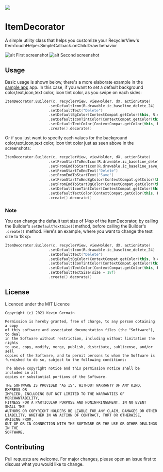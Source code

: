 [![](https://jitpack.io/v/kevingermainbusiness/ItemDecorator.svg)](https://jitpack.io/#kevingermainbusiness/ItemDecorator)
# ItemDecorator
A simple utility class that helps you customize your RecyclerView's ItemTouchHelper.SimpleCallback.onChildDraw behavior

![alt First screenshot](https://github.com/kevingermainbusiness/ItemDecorator/blob/master/screenshots/Screenshot_1619390385.png)
![alt Second screenshot](https://github.com/kevingermainbusiness/ItemDecorator/blob/master/screenshots/Screenshot_1619390396.png)

## Usage
Basic usage is shown below, there's a more elaborate example in the [sample app](https://github.com/kevingermainbusiness/RecyclerViewItemDecorator/tree/master/app) app.
In this case, if you want to set a default background color,text,icon,text color, icon tint color, as you swipe on each sides:
```kotlin
ItemDecorator.Builder(c, recyclerView, viewHolder, dX, actionState)
                    .setDefaultIcon(R.drawable.ic_baseline_delete_24)
                    .setDefaultText("Delete")
                    .setDefaultBgColor(ContextCompat.getColor(this, R.color.purple_200))
                    .setDefaultIconTintColor(ContextCompat.getColor(this, R.color.white))
                    .setDefaultTextColor(ContextCompat.getColor(this, R.color.white))
                    .create().decorate()
```
Or if you just want to specify each values for the background color,text,icon,text color, icon tint color just as seen above in the screenshots:
```kotlin
ItemDecorator.Builder(c, recyclerView, viewHolder, dX, actionState)
                    .setFromStartToEndIcon(R.drawable.ic_baseline_delete_24)
                    .setFromEndToStartIcon(R.drawable.ic_baseline_save_alt_24)
                    .setFromStartToEndText("Delete")
                    .setFromEndToStartText("Save")
                    .setFromStartToEndBgColor(ContextCompat.getColor(this, R.color.purple_200))
                    .setFromEndToStartBgColor(ContextCompat.getColor(this, R.color.teal_200))
                    .setDefaultIconTintColor(ContextCompat.getColor(this, R.color.white))
                    .setDefaultTextColor(ContextCompat.getColor(this, R.color.white))
                    .create().decorate()
```

### Note
You can change the default text size of 14sp of the ItemDecorator, by calling the Builder's ```setDefaultTextSize()```method,
before calling the Builder's ```.create()``` method.
Here's an example, where you want to change the text size to 18 sp:
```kotlin
ItemDecorator.Builder(c, recyclerView, viewHolder, dX, actionState)
                    .setDefaultIcon(R.drawable.ic_baseline_delete_24)
                    .setDefaultText("Delete")
                    .setDefaultBgColor(ContextCompat.getColor(this, R.color.purple_200))
                    .setDefaultIconTintColor(ContextCompat.getColor(this, R.color.white))
                    .setDefaultTextColor(ContextCompat.getColor(this, R.color.white))
                    .setDefaultTextSize(size = 18f)
                    .create().decorate()
```

## License
Licenced under the MIT Licence
```
Copyright (c) 2021 Kevin Germain

Permission is hereby granted, free of charge, to any person obtaining a copy
of this software and associated documentation files (the "Software"), to deal
in the Software without restriction, including without limitation the rights
to use, copy, modify, merge, publish, distribute, sublicense, and/or sell
copies of the Software, and to permit persons to whom the Software is
furnished to do so, subject to the following conditions:

The above copyright notice and this permission notice shall be included in all
copies or substantial portions of the Software.

THE SOFTWARE IS PROVIDED "AS IS", WITHOUT WARRANTY OF ANY KIND, EXPRESS OR
IMPLIED, INCLUDING BUT NOT LIMITED TO THE WARRANTIES OF MERCHANTABILITY,
FITNESS FOR A PARTICULAR PURPOSE AND NONINFRINGEMENT. IN NO EVENT SHALL THE
AUTHORS OR COPYRIGHT HOLDERS BE LIABLE FOR ANY CLAIM, DAMAGES OR OTHER
LIABILITY, WHETHER IN AN ACTION OF CONTRACT, TORT OR OTHERWISE, ARISING FROM,
OUT OF OR IN CONNECTION WITH THE SOFTWARE OR THE USE OR OTHER DEALINGS IN THE
SOFTWARE.
```

## Contributing
Pull requests are welcome. For major changes, please open an issue first to discuss what you would like to change.


